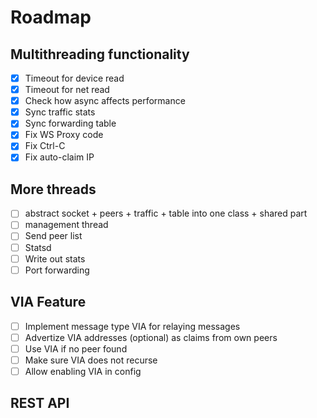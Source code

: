 # Roadmap

## Multithreading functionality

- [x] Timeout for device read
- [x] Timeout for net read
- [x] Check how async affects performance
- [x] Sync traffic stats
- [x] Sync forwarding table
- [x] Fix WS Proxy code
- [x] Fix Ctrl-C
- [x] Fix auto-claim IP

## More threads

- [ ] abstract socket + peers + traffic + table into one class + shared part
- [ ] management thread
- [ ] Send peer list
- [ ] Statsd
- [ ] Write out stats
- [ ] Port forwarding

## VIA Feature

- [ ] Implement message type VIA for relaying messages
- [ ] Advertize VIA addresses (optional) as claims from own peers
- [ ] Use VIA if no peer found
- [ ] Make sure VIA does not recurse
- [ ] Allow enabling VIA in config

## REST API